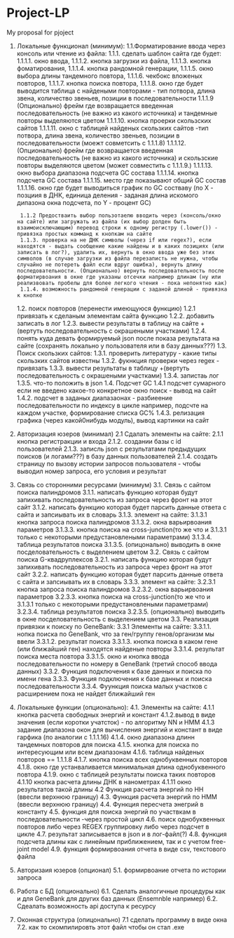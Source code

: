 # Project-LP
My proposal for pjoject
1. Локальные функционал (минимум):
    1.1.Форматирование ввода через консоль или чтение из файла:
        1.1.1. сделать шаблон сайта где будет: 
            1.1.1.1. окно ввода, 
            1.1.1.2. кнопка загрузки из файла,
            1.1.1.3. кнопка фоматирования,
            1.1.1.4. кнопка рандомной генерации, 
            1.1.1.5. окно выбора длины тандемного повтора, 
            1.1.1.6. чекбокс вложеных повторов,
            1.1.1.7. кнопка поиска повтора,
            1.1.1.8. окно где будет выводится таблица с найдеными повторами - тип потвора, длина звена, количество звеньев, позиции в последовательности
            1.1.1.9 (Опционально) фрейм где возвращается введенная последовательность (не важно из какого источника) и тандемные повторы выделяются цветом
            1.1.1.10. кнопка проерки скользских сайтов
            1.1.1.11. окно с таблицей найденых скользких сайтов -тип потвора, длина звена, количество звеньев, позиции в последовательности (моежт совметсить с 1.1.1.8)
            1.1.1.12. (Опционально) фрейм где возвращается введенная последовательность (не важно из какого источника) и скользские повторы выделяются цветом (может совместить с 1.1.1.9.)
            1.1.1.13. окно выбора диапазона подсчета GC состава
            1.1.1.14. кнопка подсчета GC состава
            1.1.1.15. место где показывают общий GC состав
            1.1.1.16. окно где будет выводиться график по GC состваву (по X - позциия в ДНК, единица деления - заданая длина искомого дипазона окна подсчета, по Y - процент GC)

        1.1.2 Предостваить выбор пользотаелю вводить через (консоль/окно на сайте) или загружать из файла (их выбор долден быть взаимоисключающим) перевод строки к одному регистру (.lower()) - привязка простых комманд к кнопкам на сайте
        1.1.3. проверка на не ДНК символы (через if или regex?), если находятся - выдать сообщение какие найдены и в каких позициях (или записать в лог?), удалить их, вернуть в окно ввода уже без этих символов (в случае загрузки из файла перезаписть не нужна, чтобы случайно не потереть файл если вдруг ошибка), вернуть длину последовательности. (Опционально) вернуть последовательность после форматирвоания в окне где указаны отсечки например длинам (ну или реализвовать пробелы для более легкого чтения - пока непонятно как)
        1.1.4. возможность рандомной генерации с заданой длиной - привязка к кнопке
    1.2. поиск повторов (перенести имеющуюся функцию)
        1.2.1  привязать к сделаным элементам сайта функцию
        1.2.2. добавить записать в лог
        1.2.3. вывести результаты в таблицу на сайте +(вертуть последовательность с окрашеными участками)
        1.2.4. понять куда девать формируемый json после показа результата на сайте (сохранять локально у пользователя или в базу данных???)
    1.3. Поиск скользких сайтов:
        1.3.1. проверить литературу - какие типы скользких сайтов известны
        1.3.2. фукнкция проверки через regex - привязать 
        1.3.3. вывести результаты в таблицу +(вертуть последовательность с окрашеными участками)
        1.3.4. запистаь лог
        1.3.5. что-то положить в json
    1.4. Подсчет GC
        1.4.1 подсчет сумарного если не введено какое-то конкретное окно поиск - вывод на сайт
        1.4.2. подсчет в заданых диапазаонах - разбиеение последовательности по индексу в цикле например, подсчте на каждом участке, формирование списка GC%
        1.4.3. релизация графика (через какой0нибудь модуль), вывод картинки на сайт
2. Авторизация юзеров (минимал)
    2.1 Сдалать элементы на сайте: 
        2.1.1 кнопка регистракции и входа
        2.1.2. создании базы с id пользователей
        2.1.3. записль json с результатами предыдущих поисков (и логами???) в базу данных пользователей
        2.1.4. создать страницу по вызову истории запросов пользователя - чтобы выводил номер запроса, его условия и результат
3. Связь со сторонними ресурсами (минимум)
    3.1. Связь с сайтом поиска палиндромов
        3.1.1. написать функцию которая будут запихивать последовательность из запроса через фронт на этот сайт
        3.1.2. написать функцию которая будет парсить данные ответа с сайта и запсиывать их в словарь
        3.1.3. элемент на сайте:
            3.1.3.1 кнопка запроса поиска палиндромов
            3.1.3.2. окна варьирвоания параметров
            3.1.3.3. кнопка поиска на cross-junction(то же что и 3.1.3.1 только с некоторыми предустановлеными параметрами)
            3.1.3.4. таблица результатов поиска
            3.1.3.5. (опицонально) выводить в окне посделовательность с выделением цветом
    3.2. Связь с сайтом поиска G-квадруплексов
        3.2.1. написать функцию которая будут запихивать последовательность из запроса через фронт на этот сайт
        3.2.2. написать функцию которая будет парсить данные ответа с сайта и запсиывать их в словарь
        3.3.3. элемент на сайте:
            3.2.3.1 кнопка запроса поиска палиндромов
            3.2.3.2. окна варьирвоания параметров
            3.2.3.3. кнопка поиска на cross-junction(то же что и 3.1.3.1 только с некоторыми предустановлеными параметрами)
            3.2.3.4. таблица результатов поиска
            3.2.3.5. (опционально) выводить в окне посделовательность с выделением цветом
    3.3. Реализация привязки к поиску по GeneBank:
        3.3.1 Элементы на сайте:
            3.3.1.1. нопка поиска по GeneBank, что за ген/группу генов/организм мы ввели
            3.3.1.2. результат поиска
            3.3.1.3. кнопка поиска в каком гене (или ближайший ген) находятся найденые повторы
            3.3.1.4. результат поиска места повтора
            3.3.1.5. окно и кнопка ввода последовательности по номеру в GeneBank (третий способ ввода данных)
        3.3.2. Функция подключения к базе данных и поиска по имени гена
        3.3.3. Функция подключения к базе данных и поиска последовательности
        3.3.4. Фуункция поиска малых участков с расширением пока не найдет ближайший ген
4. Локальныке функции (опционально):
    4.1. Элементы на сайте:
        4.1.1 кнопка расчета свободных энергий и констант 
        4.1.2.вывод в виде значения (если коротки учатсток) - по алгоритму NN и HMM 
        4.1.3 задание диапазона окон для вычисления энергий и констант в виде  гарфика (по аналогии с 1.1.1.16)
        4.1.4. окно диапазона длинн тандемных повторов для поиска
        4.1.5. кнопка для поиска по интересующим или всем диапазонам
        4.1.6. таблица найденых повторов ==  1.1.1.8
        4.1.7. кнопка поиска всех однобуквенных повторов 
        4.1.8. окно где устанваливается минимальная длина однобуквенного повтора 
        4.1.9. окно с таблицей результаты поиска таких повторов
        4.1.10 кнопка расчета длины ДНК в нанометрах
        4.1.11 окно результатов такой длины
    4.2 Функция расчета энергий по HH (ввесли верхнюю границу)
    4.3. Функция расчета энергий по HMM (ввесли верхнюю границу)
    4.4. Функция пересчета энегрий в константу
    4.5. функция для поиска энергий по участвкам в последовательности -через простой цикл
    4.6. поиск однобуквенных повторов либо через REGEX группировку либо через подсчет в цикле
    4.7. результат записывается в json и в лог-файл(?)
    4.8. функция подсчета длины как с линейным приближением, так и с учетом free-joint model 
    4.9. функция формирвоания отчета в виде csv, текстового файла

5. Авторизаия юзеров (опционал)
    5.1. формирвоание отчета по истории запроса

6. Работа с БД (опционально)
    6.1. Сделать аналогичные процедуры как и для GeneBank для других баз данных (Ensemnble например)
    6.2. Сдеалать возможность api доступа к ресурсу

7. Оконная структура (опицонально)
    7.1 сделать программу в виде окна
    7.2. как то скомпилировть этот файл чтобы он стал .exe




